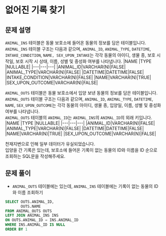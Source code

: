 # 없어진 기록 찾기
## 문제 설명
`ANIMAL_INS` 테이블은 동물 보호소에 들어온 동물의 정보를 담은 테이블입니다.<br>
`ANIMAL_INS` 테이블 구조는 다음과 같으며, `ANIMAL_ID`, `ANIMAL_TYPE`, `DATETIME`, `INTAKE_CONDITION`, `NAME, SEX_UPON_INTAKE`는 각각 동물의 아이디, 생물 종, 보호 시작일, 보호 시작 시 상태, 이름, 성별 및 중성화 여부를 나타냅니다.
|NAME	|TYPE	|NULLABLE|
|---|---|---|
|ANIMAL_ID|VARCHAR(N)|FALSE|
|ANIMAL_TYPE|VARCHAR(N)|FALSE|
|DATETIME|DATETIME|FALSE|
|INTAKE_CONDITION|VARCHAR(N)|FALSE|
|NAME|VARCHAR(N)|TRUE|
|SEX_UPON_OUTCOME|VARCHAR(N)|FALSE|

`ANIMAL_OUTS` 테이블은 동물 보호소에서 입양 보낸 동물의 정보를 담은 테이블입니다.<br>
`ANIMAL_OUTS` 테이블 구조는 다음과 같으며, `ANIMAL_ID`, `ANIMAL_TYPE`, `DATETIME`, `NAME`, `SEX_UPON_OUTCOME`는 각각 동물의 아이디, 생물 종, 입양일, 이름, 성별 및 중성화 여부를 나타냅니다. <br>
`ANIMAL_OUTS` 테이블의 `ANIMAL_ID`는 `ANIMAL_INS`의 `ANIMAL_ID`의 외래 키입니다.
|NAME	|TYPE	|NULLABLE|
|---|---|---|
|ANIMAL_ID|VARCHAR(N)|FALSE|
|ANIMAL_TYPE|VARCHAR(N)|FALSE|
|DATETIME|DATETIME|FALSE|
|NAME|VARCHAR(N)|TRUE|
|SEX_UPON_OUTCOME|VARCHAR(N)|FALSE|

천재지변으로 인해 일부 데이터가 유실되었습니다.<br>
입양을 간 기록은 있는데, 보호소에 들어온 기록이 없는 동물의 ID와 이름을 ID 순으로 조회하는 SQL문을 작성해주세요.

## 문제 풀이
- `ANIMAL_OUTS` 테이블에는 있는데, `ANIMAL_INS` 테이블에는 기록이 없는 동물의 ID와 이름 조회하기

```SQL
SELECT OUTS.ANIMAL_ID,
       OUTS.NAME
FROM ANIMAL_OUTS OUTS
LEFT JOIN ANIMAL_INS INS
ON OUTS.ANIMAL_ID = INS.ANIMAL_ID
WHERE INS.ANIMAL_ID IS NULL
ORDER BY 1
```
